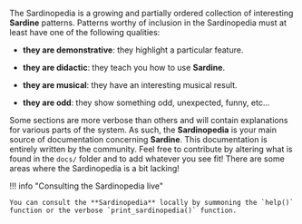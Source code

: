 The Sardinopedia is a growing and partially ordered collection of interesting **Sardine** patterns. Patterns worthy of inclusion in the Sardinopedia must at least have one of the following qualities:

- **they are demonstrative**: they highlight a particular feature.

- **they are didactic**: they teach you how to use **Sardine**.

- **they are musical**: they have an interesting musical result.

- **they are odd**: they show something odd, unexpected, funny, etc...

Some sections are more verbose than others and will contain explanations for various parts of the system. As such, the **Sardinopedia** is your main source of documentation concerning **Sardine**. This documentation is entirely written by the community. Feel free to contribute by altering what is found in the `docs/` folder and to add whatever you see fit! There are some areas where the Sardinopedia is a bit lacking!

!!! info "Consulting the Sardinopedia live"

    You can consult the **Sardinopedia** locally by summoning the `help()` function or the verbose `print_sardinopedia()` function.
